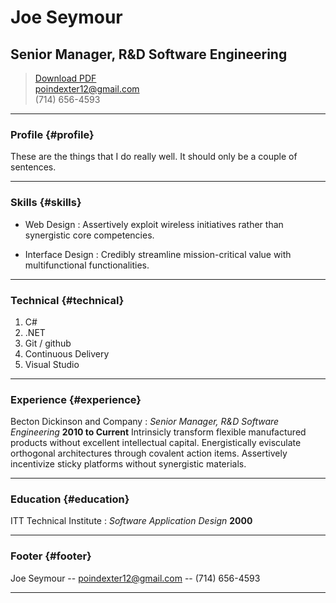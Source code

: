 # Joe Seymour
## Senior Manager, R&D Software Engineering

> [Download PDF](resume.pdf)  
> [poindexter12@gmail.com](poindexter12@gmail.com)  
> (714) 656-4593

------

### Profile {#profile}

These are the things that I do really well. It should only be a couple of sentences.

------

### Skills {#skills}

* Web Design
  : Assertively exploit wireless initiatives rather than synergistic core competencies.

* Interface Design
  : Credibly streamline mission-critical value with multifunctional functionalities.

------

### Technical {#technical}

1. C#
2. .NET
3. Git / github
4. Continuous Delivery
5. Visual Studio

------

### Experience {#experience}

Becton Dickinson and Company
: *Senior Manager, R&D Software Engineering*
  __2010 to Current__
  Intrinsicly transform flexible manufactured products without excellent intellectual capital. Energistically evisculate orthogonal architectures through covalent action items. Assertively incentivize sticky platforms without synergistic materials.

------

### Education {#education}

ITT Technical Institute
: *Software Application Design*
  __2000__

------

### Footer {#footer}

Joe Seymour -- [poindexter12@gmail.com](poindexter12@gmail.com) -- (714) 656-4593

------
